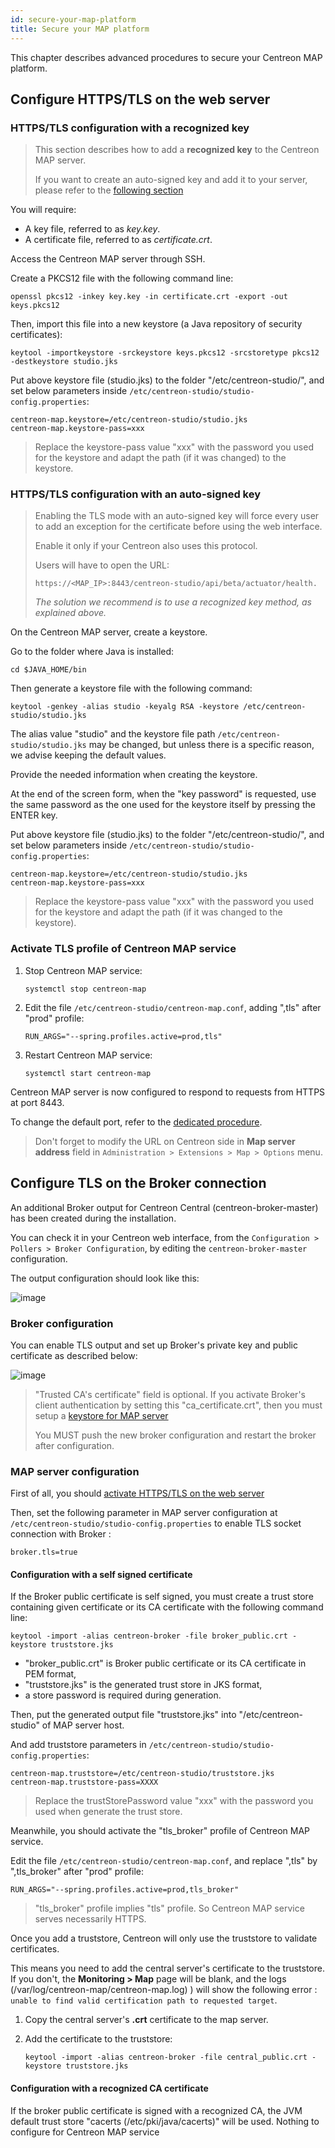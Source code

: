 ```yaml
---
id: secure-your-map-platform
title: Secure your MAP platform
---
```


This chapter describes advanced procedures to secure your Centreon MAP
platform.

## Configure HTTPS/TLS on the web server

### HTTPS/TLS configuration with a recognized key

> This section describes how to add a **recognized key** to the Centreon
> MAP server.
>
> If you want to create an auto-signed key and add it to your server, please
> refer to the [following
> section](#httpstls-configuration-with-an-auto-signed-key)

You will require:

- A key file, referred to as *key.key*.
- A certificate file, referred to as *certificate.crt*.

Access the Centreon MAP server through SSH.

Create a PKCS12 file with the following command line:

```shell
openssl pkcs12 -inkey key.key -in certificate.crt -export -out keys.pkcs12
```

Then, import this file into a new keystore (a Java repository of security
certificates):

```shell
keytool -importkeystore -srckeystore keys.pkcs12 -srcstoretype pkcs12 -destkeystore studio.jks
```

Put above keystore file (studio.jks) to the folder "/etc/centreon-studio/",
and set below parameters inside
`/etc/centreon-studio/studio-config.properties`:

```text
centreon-map.keystore=/etc/centreon-studio/studio.jks
centreon-map.keystore-pass=xxx
```

> Replace the keystore-pass value "xxx" with the password you used for
> the keystore and adapt the path (if it was changed) to the keystore.

### HTTPS/TLS configuration with an auto-signed key

> Enabling the TLS mode with an auto-signed key will force every user to add an
> exception for the certificate before using the web interface.
>
> Enable it only if your Centreon also uses this protocol.
>
> Users will have to open the URL:
>
> ```shell
> https://<MAP_IP>:8443/centreon-studio/api/beta/actuator/health.
> ```
>
> *The solution we recommend is to use a recognized key method, as explained
> above.*

On the Centreon MAP server, create a keystore.

Go to the folder where Java is installed:

```shell
cd $JAVA_HOME/bin
```

Then generate a keystore file with the following command:

```shell
keytool -genkey -alias studio -keyalg RSA -keystore /etc/centreon-studio/studio.jks
```

The alias value "studio" and the keystore file path
`/etc/centreon-studio/studio.jks` may be changed, but unless there is a
specific reason, we advise keeping the default values.

Provide the needed information when creating the keystore.

At the end of the screen form, when the "key password" is requested, use
the same password as the one used for the keystore itself by pressing the
ENTER key.

Put above keystore file (studio.jks) to the folder "/etc/centreon-studio/",
and set below parameters inside
`/etc/centreon-studio/studio-config.properties`:

```text
centreon-map.keystore=/etc/centreon-studio/studio.jks
centreon-map.keystore-pass=xxx
```

> Replace the keystore-pass value "xxx" with the password you used for
> the keystore and adapt the path (if it was changed to the keystore).

### Activate TLS profile of Centreon MAP service

1. Stop Centreon MAP service:

    ```shell
    systemctl stop centreon-map
    ```

2. Edit the file `/etc/centreon-studio/centreon-map.conf`, adding ",tls"
   after "prod" profile:

    ```text
    RUN_ARGS="--spring.profiles.active=prod,tls"
    ```

3. Restart Centreon MAP service:

    ```shell
    systemctl start centreon-map
    ```

Centreon MAP server is now configured to respond to requests from HTTPS at
port 8443.

To change the default port, refer to the [dedicated
procedure](advanced-configuration.html#change-centreon-map-server-port).

> Don't forget to modify the URL on Centreon side in **Map server address**
> field in `Administration > Extensions > Map > Options` menu.

## Configure TLS on the Broker connection

An additional Broker output for Centreon Central (centreon-broker-master) has
been created during the installation.

You can check it in your Centreon web interface, from the `Configuration >
Pollers > Broker Configuration`, by editing the `centreon-broker-master`
configuration.

The output configuration should look like this:

![image](../assets/graph-views/output_broker.png)

### Broker configuration

You can enable TLS output and set up Broker's private key and public
certificate as described below:

![image](../assets/graph-views/output_broker_tls.png)

> "Trusted CA's certificate" field is optional. If you activate Broker's client
> authentication by setting this "ca\_certificate.crt", then you must setup a
> [keystore for MAP server](#configure-httpstls-on-the-web-server)
>
> You MUST push the new broker configuration and restart the broker after
> configuration.

### MAP server configuration

First of all, you should [activate HTTPS/TLS on the web
server](#configure-httpstls-on-the-web-server)

Then, set the following parameter in MAP server configuration at
`/etc/centreon-studio/studio-config.properties` to enable TLS socket
connection with Broker :

```text
broker.tls=true
```

#### Configuration with a self signed certificate

If the Broker public certificate is self signed, you must create a trust store
containing given certificate or its CA certificate with the following command
line:

```shell
keytool -import -alias centreon-broker -file broker_public.crt -keystore truststore.jks
```

- "broker\_public.crt" is Broker public certificate or its CA certificate
  in PEM format,
- "truststore.jks" is the generated trust store in JKS format,
- a store password is required during generation.

Then, put the generated output file "truststore.jks" into
"/etc/centreon-studio" of MAP server host.

And add truststore parameters in
`/etc/centreon-studio/studio-config.properties`:

```text
centreon-map.truststore=/etc/centreon-studio/truststore.jks
centreon-map.truststore-pass=XXXX
```

> Replace the trustStorePassword value "xxx" with the password you used when
> generate the trust store.

Meanwhile, you should activate the "tls_broker" profile of Centreon MAP
service.

Edit the file `/etc/centreon-studio/centreon-map.conf`, and replace ",tls" by
",tls_broker" after "prod" profile:

```text
RUN_ARGS="--spring.profiles.active=prod,tls_broker"
```

> "tls_broker" profile implies "tls" profile. So Centreon MAP service
> serves necessarily HTTPS.

Once you add a truststore, Centreon will only use the truststore to validate certificates.

This means you need to add the central server's certificate to the truststore. If you don't, the
 **Monitoring > Map** page will be blank, and the logs (/var/log/centreon-map/centreon-map.log)
) will show the following error :
 `unable to find valid certification path to requested target`.

1. Copy the central server's **.crt** certificate to the map server.

2. Add the certificate to the truststore:
    ```shell
    keytool -import -alias centreon-broker -file central_public.crt -keystore truststore.jks
    ```

#### Configuration with a recognized CA certificate

If the broker public certificate is signed with a recognized CA, the JVM
default trust store "cacerts (/etc/pki/java/cacerts)" will be used. Nothing
to configure for Centreon MAP service
